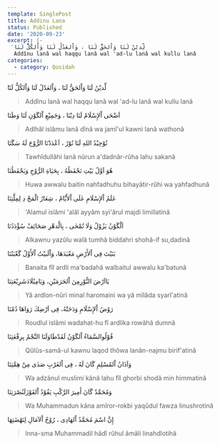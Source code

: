 ```yaml
---
template: SinglePost
title: Addinu Lana
status: Published
date: '2020-09-23'
excerpt: |-
  َلِّديْنُ لَنَا وَاْلحَقُّ لَنَا ، وَاْلعَدْلُ لَنَا وَاْلکُلُّ لَنَا
  Addînu lanâ wal haqqu lanâ wal 'ad-lu lanâ wal kullu lanâ
categories:
  - category: Qosidah
---
```

َلِّديْنُ لَنَا وَاْلحَقُّ لَنَا ، وَاْلعَدْلُ لَنَا وَاْلکُلُّ لَنَا
> Addînu lanâ wal haqqu lanâ wal 'ad-lu lanâ wal kullu lanâ  

اَضْحَی اْلإِسْلَامْ لَنَا دِيْنَا ، وَجَمِيْعِ اْلگَوْنِ لَنَا وَطَنَا  
> Adlhâl islâmu lanâ dînâ wa jamî'ul kawni lanâ wathonâ  

تُوْحِيْدُ اللهِ لَنَا نُوْرٌ ، اَعْدَدْنَا الرُّوْحَ لَهُ سَگَنَا  
> Tawhîdullâhi lanâ nûrun a'dadnâr-rûha lahu sakanâ  

هُوَ اَوَّلُ بَيْتِ نَحْفَظُهُ ، بِحَيَاةِ الرُّوْحِ وَيَحْفَظُنَا  
> Huwa awwalu baitin nahfadhuhu bihayâtir-rûhi wa yahfadhunâ  

عَلَمُ اْلإِسْلَامِ عٰلَی اْلأَيَّامْ ، شِعَارُ الْمَجْ دِ لِمِلَّتِنَا  
> 'Alamul islâmi 'alâl ayyâm syi'ârul majdi limillatinâ 

اَلْگَوْنُ يَزُوْلُ وَلَا تُمْحٰی ، بِالَّدهْرِ صَحَائِفْ سُؤْدَدُنَا  
> Alkawnu yazûlu walâ tumhâ biddahri shohâ-if su,dadinâ 

بَنَيْتَ فِی اْلأَرْضِ مَعْبَدَهَا، وَاْلَبيْتُ اْلأَوَّلُ گَعْبَتُنَا  
> Banaita fîl ardli ma'badahâ walbaitul awwalu ka'batunâ 

يَااَرْضَ النُّوْرِمِنَ اْلحَرَمَيْنِ، وَيَامِيْلَادَشَرِيْعَتِنَا  
> Yâ ardlon-nûri minal haromaini wa yâ mîlâda syarî'atinâ

رَوْضُ اْلإِسْلَامِ وَدَحَتْهُ، فِی اَرْضِكَ رَوَاهَا دُمْنَا  
> Roudlul islâmi wadahat-hu fî ardlika rowâhâ dumnâ

قُوْلُوالسَّمَاءُ اْلگَوْنُ لَقَدْطَاوَلَنَا النَّجْمُ بِرِفْعَتِنَا  
> Qûlûs-samâ-ul kawnu laqod thôwa lanân-najmu birif'atinâ

وَاَذَانُ اْلمُسْلِمِ گَانَ لَهُ ، فِی اْلغَرْبِ صَدٰی مِنْ هِمَّتِنَا  
> Wa adzânul muslimi kânâ lahu fîl ghorbi shodâ min himmatinâ

وَمُحَمَّدٌ گَانَ أَمِيرَ الرَّکْبِ يَقُوْدُ اْلفَوْزَلَنُصْرَتِنَا  
> Wa Muhammadun kâna amîror-rokbi yaqûdul fawza linushrotinâ  

إِنَّ اسْمَ مُحَمَّدُ اْلهَادِی ، رُوْحُ اْلآمَالِ لِنَهْضَتِهَا  
> Inna-sma Muhammadil hâdî rûhul ãmâli linahdlotihâ  
